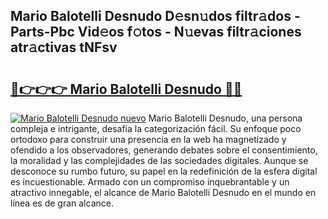 ## Mario Balotelli Desnudo D𝚎sn𝚞dos filtr𝚊dos - Parts-Pbc Vid𝚎os f𝚘tos - N𝚞evas filtr𝚊ciones atr𝚊ctivas tNFsv

# <h2><a href="http://mbch8gb.tromn.icu/?c=Mario+Balotelli+Desnudo">🔗👉👉👉 Mario Balotelli Desnudo 🔗🔗</a></h2>

[![Mario Balotelli Desnudo nuevo](https://i.imgur.com/pEAQMta.gif)](http://mbch8gb.tromn.icu/?c=Mario+Balotelli+Desnudo)
Mario Balotelli Desnudo, una persona compleja e intrigante, desafía la categorización fácil. Su enfoque poco ortodoxo para construir una presencia en la web ha magnetizado y ofendido a los observadores, generando debates sobre el consentimiento, la moralidad y las complejidades de las sociedades digitales. Aunque se desconoce su rumbo futuro, su papel en la redefinición de la esfera digital es incuestionable. Armado con un compromiso inquebrantable y un atractivo innegable, el alcance de Mario Balotelli Desnudo en el mundo en línea es de gran alcance.
